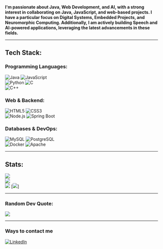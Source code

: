
 **I'm passionate about Java, Web Development, and AI, with a strong interest in collaborating on Java, JavaScript, and web-based projects. I have a particular focus on Digital Systems, Embedded Projects, and Neuromorphic Computing. Additionally, I am actively building Speech and AI-powered applications, leveraging the latest advancements in these fields.**  


---

## Tech Stack:

### **Programming Languages:**
![Java](https://img.shields.io/badge/java-%23ED8B00.svg?style=for-the-badge&logo=openjdk&logoColor=white)  ![JavaScript](https://img.shields.io/badge/javascript-%23323330.svg?style=for-the-badge&logo=javascript&logoColor=%23F7DF1E)  
![Python](https://img.shields.io/badge/python-3670A0?style=for-the-badge&logo=python&logoColor=ffdd54)  ![C](https://img.shields.io/badge/c-%2300599C.svg?style=for-the-badge&logo=c&logoColor=white)  
![C++](https://img.shields.io/badge/c++-%2300599C.svg?style=for-the-badge&logo=c%2B%2B&logoColor=white)  

### **Web & Backend:**
![HTML5](https://img.shields.io/badge/html5-%23E34F26.svg?style=for-the-badge&logo=html5&logoColor=white) ![CSS3](https://img.shields.io/badge/css3-%231572B6.svg?style=for-the-badge&logo=css3&logoColor=white)  
![Node.js](https://img.shields.io/badge/node.js-6DA55F?style=for-the-badge&logo=node.js&logoColor=white)  ![Spring Boot](https://img.shields.io/badge/springboot-%236DB33F.svg?style=for-the-badge&logo=spring&logoColor=white)  

### **Databases & DevOps:**
![MySQL](https://img.shields.io/badge/mysql-%2300f.svg?style=for-the-badge&logo=mysql&logoColor=white)  ![PostgreSQL](https://img.shields.io/badge/postgresql-%23316192.svg?style=for-the-badge&logo=postgresql&logoColor=white)  
![Docker](https://img.shields.io/badge/docker-%230db7ed.svg?style=for-the-badge&logo=docker&logoColor=white)  ![Apache](https://img.shields.io/badge/apache-%23D42029.svg?style=for-the-badge&logo=apache&logoColor=white)  

---

##  Stats:

![](https://github-readme-stats.vercel.app/api?username=shayen71421&theme=dark&hide_border=false&include_all_commits=true&count_private=true)  
![](https://github-readme-stats.vercel.app/api/top-langs/?username=shayen71421&theme=dark&hide_border=false&include_all_commits=true&count_private=true&layout=compact)  
[![](https://github-readme-streak-stats-seven-ivory.vercel.app?user=shayen71421&theme=youtube-dark)](https://git.io/streak-stats)
[![](https://streak-stats.demolab.com?user=shayen71421&theme=react&layout=compact)]


---

### Random Dev Quote:

![](https://quotes-github-readme.vercel.app/api?type=horizontal&theme=radical)  

---


###  Ways to contact me

[![LinkedIn](https://img.shields.io/badge/LinkedIn-%230077B5.svg?style=for-the-badge&logo=linkedin&logoColor=white)](https://www.linkedin.com/in/shayen-thomas-b78b02302/)  

